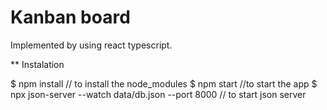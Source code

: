 # Kanban board
Implemented by using react typescript.

** Instalation

$ npm install // to install the node_modules
$ npm start //to start the app
$ npx json-server --watch data/db.json --port 8000 // to start json server

